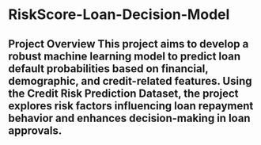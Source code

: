 # RiskScore-Loan-Decision-Model
 ## Project Overview This project aims to develop a robust machine learning model to predict loan default probabilities based on financial, demographic, and credit-related features. Using the Credit Risk Prediction Dataset, the project explores risk factors influencing loan repayment behavior and enhances decision-making in loan approvals.
